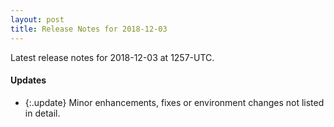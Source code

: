 ```yaml
---
layout: post
title: Release Notes for 2018-12-03
---
```


Latest release notes for 2018-12-03 at 1257-UTC.

<div class='updates' markdown='1'>

#### Updates

- {:.update} Minor enhancements, fixes or environment changes not listed in detail.

</div>


